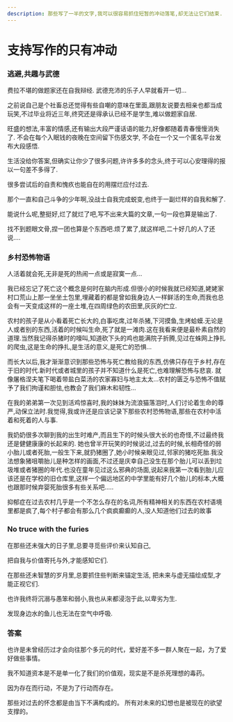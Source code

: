 ```yaml
---
description: 那些写了一半的文字,我可以很容易抓住短暂的冲动落笔,却无法让它们结束.
---
```


# 支持写作的只有冲动

### 逃避,共趣与武德

费拉不堪的做题家还在自我辩经. 武德充沛的乐子人早就看开一切…

之前说自己是个社畜总还觉得有些自嘲的意味在里面,跟朋友说要去相亲也都当成玩笑,不过毕业将近三年,终究还是得承认已经不是学生,难以做题家自居.&#x20;

旺盛的想法,丰富的情感,还有输出大段严谨话语的能力,好像都随着青春慢慢消失了. 不会在每个入眠钱的夜晚在空间留下伤感文学, 不会在一个又一个匿名平台发布大段感悟.&#x20;

生活没给你答案,但确实让你少了很多问题,许许多多的念头,终于可以心安理得的报以一句差不多得了.

&#x20;很多尝试后的自责和愧疚也能自在的用摆烂应付过去.

&#x20;那个一直和自己斗争的少年啊,没战士自我完成蜕变,也终于一副烂样的自我和解了.

&#x20;能说什么呢,整挺好,烂了就烂了吧,写不出来大篇的文章,一句一段也算是输出了.&#x20;

找不到题眼文骨,捏一团也算是个东西吧.烦了累了,就这样吧,二十好几的人了还说....



### 乡村恐怖物语

人活着就会死,无非是死的热闹一点或是寂寞一点…

我已经忘记了死亡这个概念是何时在脑内形成.但很小的时候我就已经知道,姥姥家村口荒山上那一坐坐土包里,埋藏着的都是曾如我身边人一样鲜活的生命,而我也总会有一天变成这样的一座土堆,在四周绿色的农田里,灰灰的伫立.

农村的孩子是从小看着死亡长大的,白事吃席,过年杀猪,下河摸鱼,生烤蛤蟆.无论是人或者别的东西,活着的时候叫生命,死了就是一滩肉.这在我看来便是最朴素自然的道理.当然我记得杀猪时的嚎叫,知道砍下头的鸡也能满院子折腾,见过在蛛网上挣扎的爬虫,这是生命的挣扎,是生活的意义,是死亡的恐惧…

而长大以后,我才渐渐意识到那些恐怖与死亡教给我的东西,仿佛只存在于乡村,存在于旧的时代.新时代或者城里的孩子并不知道什么是死亡,也难理解恐怖与悲哀. 就像屠格涅夫笔下喝着带盐白菜汤的农家寡妇与地主太太…农村的匮乏与恐怖不值赋予了我们拘谨和胆怯,也教会了我们麻木和韧性…

在我的弟弟第一次见到活鸡惊喜时,我的妹妹为流浪猫落泪时,人们讨论着生命的尊严,动保立法时.我觉得,我或许还是应该记录下那些农村恐怖物语,那些在农村中活着和死着的人与事.

我奶奶很多次聊到我的出生时难产,而且生下的时候头很大长的也奇怪,不过最终我还是健健康康的长起来的. 她也曾半开玩笑的时候说过,过去的时候,长相奇怪的弱小胎儿或者死胎,一般生下来,就扔猪圈了,她小时候亲眼见过,邻家的猪吃死胎.我没法想象猪咀嚼胎儿是种怎样的画面,不过还是庆幸自己没生在那个胎儿可以丢到垃圾堆或者猪圈的年代.也没在童年见过这么邪典的场面,说起来我第一次看到胎儿应该还是在学校的旧仓库里,这样一个偏远地区的中学里能有好几个胎儿的标本,大概也跟那时候弃婴死胎很多有些关系吧…..

抑郁症在过去农村几乎是一个不怎么存在的名词,所有精神相关的东西在农村语境里都是疯了,每个村子都会有那么几个疯疯癫癫的人,没人知道他们过去的故事

### No truce with the furies

在那些还未强大的日子里,总要寻觅些评价来认知自己,&#x20;

把自我与价值寄托与外,才能感知它们.

&#x20;在那些还未智慧的岁月里,总要抓住些判断来锚定生活, 把未来与虚无描绘成型,才能正视它们.&#x20;

也许我终将沉溺与愚笨和弱小,我也从来都浸泡于此,以卑劣为生.&#x20;

发现身边水的鱼儿也无法在空气中呼吸.



### 答案

也许是未曾经历过才会向往那个多元的时代，爱好差不多一群人聚在一起，为了爱好做些事情。

我不知道资本是不是单一化了我们的价值观，现实是不是杀死理想的毒药。

因为存在而行动，不是为了行动而存在。

那些对过去的怀念都是由当下不满构成的。 所有对未来的幻想也是被现在的欲望支撑的。

